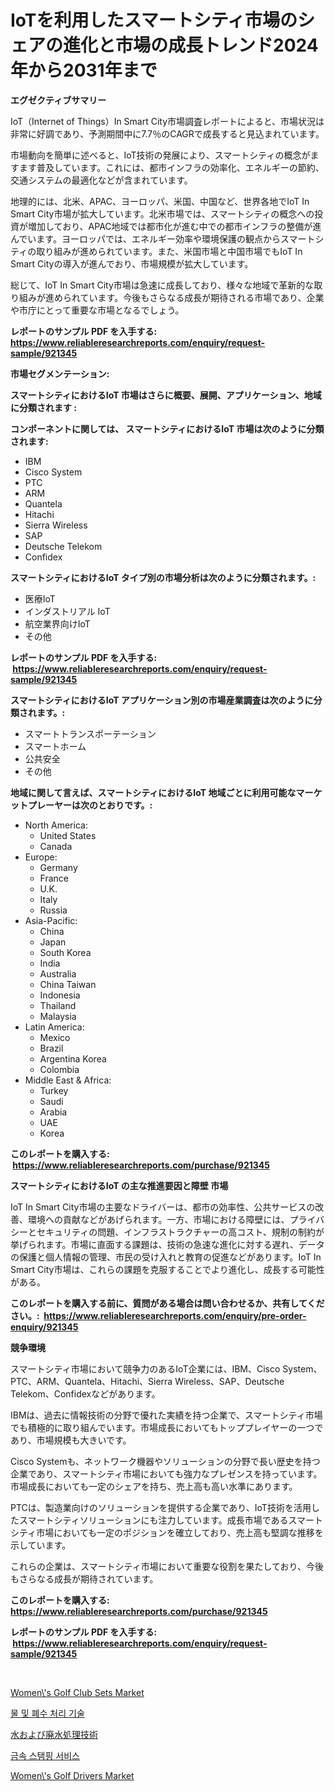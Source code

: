 <p><h1>IoTを利用したスマートシティ市場のシェアの進化と市場の成長トレンド2024年から2031年まで</h1></p><p><strong>エグゼクティブサマリー</strong></p>
<p><p>IoT（Internet of Things）In Smart City市場調査レポートによると、市場状況は非常に好調であり、予測期間中に7.7％のCAGRで成長すると見込まれています。 </p><p>市場動向を簡単に述べると、IoT技術の発展により、スマートシティの概念がますます普及しています。これには、都市インフラの効率化、エネルギーの節約、交通システムの最適化などが含まれています。</p><p>地理的には、北米、APAC、ヨーロッパ、米国、中国など、世界各地でIoT In Smart City市場が拡大しています。北米市場では、スマートシティの概念への投資が増加しており、APAC地域では都市化が進む中での都市インフラの整備が進んでいます。ヨーロッパでは、エネルギー効率や環境保護の観点からスマートシティの取り組みが進められています。また、米国市場と中国市場でもIoT In Smart Cityの導入が進んでおり、市場規模が拡大しています。</p><p>総じて、IoT In Smart City市場は急速に成長しており、様々な地域で革新的な取り組みが進められています。今後もさらなる成長が期待される市場であり、企業や市庁にとって重要な市場となるでしょう。</p></p>
<p><strong>レポートのサンプル PDF を入手する: <a href="https://www.reliableresearchreports.com/enquiry/request-sample/921345">https://www.reliableresearchreports.com/enquiry/request-sample/921345</a></strong></p>
<p><strong>市場セグメンテーション:</strong></p>
<p><strong> スマートシティにおけるIoT 市場はさらに概要、展開、アプリケーション、地域に分類されます :</strong></p>
<p><strong>コンポーネントに関しては、 スマートシティにおけるIoT 市場は次のように分類されます: &nbsp;</strong></p>
<p><ul><li>IBM</li><li>Cisco System</li><li>PTC</li><li>ARM</li><li>Quantela</li><li>Hitachi</li><li>Sierra Wireless</li><li>SAP</li><li>Deutsche Telekom</li><li>Confidex</li></ul></p>
<p><strong> スマートシティにおけるIoT タイプ別の市場分析は次のように分類されます。:</strong></p>
<p><ul><li>医療IoT</li><li>インダストリアル IoT</li><li>航空業界向けIoT</li><li>その他</li></ul></p>
<p><strong>レポートのサンプル PDF を入手する: &nbsp;<a href="https://www.reliableresearchreports.com/enquiry/request-sample/921345">https://www.reliableresearchreports.com/enquiry/request-sample/921345</a></strong></p>
<p><strong> スマートシティにおけるIoT アプリケーション別の市場産業調査は次のように分類されます。:</strong></p>
<p><ul><li>スマートトランスポーテーション</li><li>スマートホーム</li><li>公共安全</li><li>その他</li></ul></p>
<p><strong>地域に関して言えば、スマートシティにおけるIoT 地域ごとに利用可能なマーケットプレーヤーは次のとおりです。:</strong></p>
<p><ul>
    <li>
        North America:
        <ul>
            <li>United States</li>
            <li>Canada</li>
        </ul>
    </li>
    <li>
        Europe:
        <ul>
            <li>Germany</li>
            <li>France</li>
            <li>U.K.</li>
            <li>Italy</li>
            <li>Russia</li>
        </ul>
    </li>
    <li>
        Asia-Pacific:
        <ul>
            <li>China</li>
            <li>Japan</li>
            <li>South Korea</li>
            <li>India</li>
            <li>Australia</li>
            <li>China Taiwan</li>
            <li>Indonesia</li>
            <li>Thailand</li>
            <li>Malaysia</li>
        </ul>
    </li>
    <li>
        Latin America:
        <ul>
            <li>Mexico</li>
            <li>Brazil</li>
            <li>Argentina Korea</li>
            <li>Colombia</li>
        </ul>
    </li>
    <li>
        Middle East & Africa:
        <ul>
            <li>Turkey</li>
            <li>Saudi</li>
            <li>Arabia</li>
            <li>UAE</li>
            <li>Korea</li>
        </ul>
    </li>
    </ul></p>
<p><strong>このレポートを購入する: &nbsp;<a href="https://www.reliableresearchreports.com/purchase/921345">https://www.reliableresearchreports.com/purchase/921345</a></strong></p>
<p><strong>スマートシティにおけるIoT の主な推進要因と障壁 市場</strong></p>
<p><p>IoT In Smart City市場の主要なドライバーは、都市の効率性、公共サービスの改善、環境への貢献などがあげられます。一方、市場における障壁には、プライバシーとセキュリティの問題、インフラストラクチャーの高コスト、規制の制約が挙げられます。市場に直面する課題は、技術の急速な進化に対する遅れ、データの保護と個人情報の管理、市民の受け入れと教育の促進などがあります。IoT In Smart City市場は、これらの課題を克服することでより進化し、成長する可能性がある。</p></p>
<p><strong>このレポートを購入する前に、質問がある場合は問い合わせるか、共有してください。:&nbsp; <a href="https://www.reliableresearchreports.com/enquiry/pre-order-enquiry/921345">https://www.reliableresearchreports.com/enquiry/pre-order-enquiry/921345</a></strong></p>
<p><strong>競争環境</strong></p>
<p><p>スマートシティ市場において競争力のあるIoT企業には、IBM、Cisco System、PTC、ARM、Quantela、Hitachi、Sierra Wireless、SAP、Deutsche Telekom、Confidexなどがあります。</p><p>IBMは、過去に情報技術の分野で優れた実績を持つ企業で、スマートシティ市場でも積極的に取り組んでいます。市場成長においてもトッププレイヤーの一つであり、市場規模も大きいです。</p><p>Cisco Systemも、ネットワーク機器やソリューションの分野で長い歴史を持つ企業であり、スマートシティ市場においても強力なプレゼンスを持っています。市場成長においても一定のシェアを持ち、売上高も高い水準にあります。</p><p>PTCは、製造業向けのソリューションを提供する企業であり、IoT技術を活用したスマートシティソリューションにも注力しています。成長市場であるスマートシティ市場においても一定のポジションを確立しており、売上高も堅調な推移を示しています。</p><p>これらの企業は、スマートシティ市場において重要な役割を果たしており、今後もさらなる成長が期待されています。</p></p>
<p><strong>このレポートを購入する: &nbsp; <a href="https://www.reliableresearchreports.com/purchase/921345">https://www.reliableresearchreports.com/purchase/921345</a></strong></p>
<p><strong>レポートのサンプル PDF を入手する: &nbsp;<a href="https://www.reliableresearchreports.com/enquiry/request-sample/921345">https://www.reliableresearchreports.com/enquiry/request-sample/921345</a></strong><strong></strong></p>
<p>&nbsp;</p>
<p><p><a href="https://issuu.com/reportprime-2/docs/womens-golf-club-sets-market-size-2030.pptx">Women\'s Golf Club Sets Market</a></p><p><a href="https://github.com/sougarounis/Market-Research-Report-List-2/blob/main/4265766182128.md">물 및 폐수 처리 기술</a></p><p><a href="https://github.com/mohamedbakry57/Market-Research-Report-List-2/blob/main/9195835182133.md">水および廃水処理技術</a></p><p><a href="https://github.com/laholand/Market-Research-Report-List-2/blob/main/9599514182129.md">금속 스탬핑 서비스</a></p><p><a href="https://issuu.com/reportprime-2/docs/womens-golf-drivers-market-size-2030.pptx">Women\'s Golf Drivers Market</a></p></p>